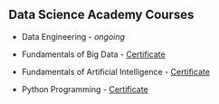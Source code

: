 ## Data Science Academy Courses 

- Data Engineering - *ongoing*

- Fundamentals of Big Data - [Certificate](https://mycourse.app/g5QUCa4VYbC3Dn3SA)

- Fundamentals of Artificial Intelligence - [Certificate](https://mycourse.app/zk2NGGfpEjEwnZVU7)

- Python Programming - [Certificate](https://mycourse.app/M5hxKzL7kxKAbLj57)

